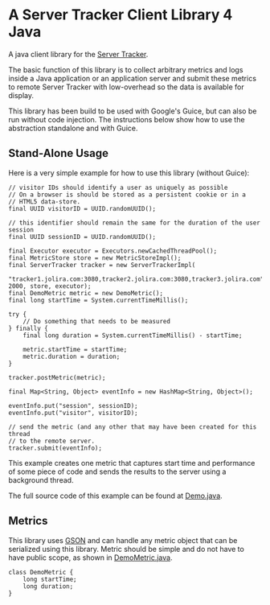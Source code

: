 A Server Tracker Client Library 4 Java
======================================

A java client library for the [Server Tracker](http://github.com/jolira/server-tracker).

The basic function of this library is to collect arbitrary metrics and logs inside a
Java application or an application server and submit these metrics to remote  Server 
Tracker with low-overhead so the data is available for display.

This library has been build to be used with Google's Guice, but can also be run
without code injection. The instructions below show how to use the abstraction
standalone and with Guice.

Stand-Alone Usage
-----------------

Here is a very simple example for how to use this library (without Guice):

```
// visitor IDs should identify a user as uniquely as possible
// On a browser is should be stored as a persistent cookie or in a
// HTML5 data-store.
final UUID visitorID = UUID.randomUUID();

// this identifier should remain the same for the duration of the user session
final UUID sessionID = UUID.randomUUID();

final Executor executor = Executors.newCachedThreadPool();
final MetricStore store = new MetricStoreImpl();
final ServerTracker tracker = new ServerTrackerImpl(
        "tracker1.jolira.com:3080,tracker2.jolira.com:3080,tracker3.jolira.com", 2000, store, executor);
final DemoMetric metric = new DemoMetric();
final long startTime = System.currentTimeMillis();

try {
    // Do something that needs to be measured
} finally {
    final long duration = System.currentTimeMillis() - startTime;

    metric.startTime = startTime;
    metric.duration = duration;
}

tracker.postMetric(metric);

final Map<String, Object> eventInfo = new HashMap<String, Object>();

eventInfo.put("session", sessionID);
eventInfo.put("visitor", visitorID);

// send the metric (and any other that may have been created for this thread
// to the remote server.
tracker.submit(eventInfo);
```

This example creates one metric that captures start time and performance of
some piece of code and sends the results to the server using a background
thread.

The full source code of this example can be found at 
[Demo.java](http://raw.github.com/jolira/server-tracker-4j/master/src/test/java/com/jolira/st4j/impl/Demo.java).

Metrics
-------

This library uses [GSON](http://code.google.com/p/google-gson/) and can handle any metric object that can be serialized
using this library. Metric should be simple and do not have to have public scope, as shown in
[DemoMetric.java](http://raw.github.com/jolira/server-tracker-4j/master/src/test/java/com/jolira/st4j/impl/DemoMetric.java).

```
class DemoMetric {
    long startTime;
    long duration;
}
```
